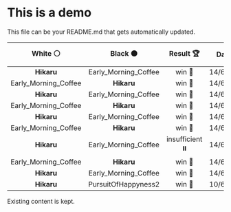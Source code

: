 # This is a demo

This file can be your README.md that gets automatically updated.

<!--START_SECTION:chessStats-->
<!-- Automatically generated with https://github.com/Balastrong/chess-stats-action -->

| White ⚪ | Black ⚫ | Result 🏆 | Date 📅 | Position 🗺️ |
|:---:|:---:|:---:|:---:|:---:|
| **Hikaru** | Early_Morning_Coffee | win 🥇 | 14/6/2025 | <a href="http://www.ee.unb.ca/cgi-bin/tervo/fen.pl?select=6k1/3R4/6p1/P7/8/2P5/6Kp/6b1 b - - 3 58">Link</a> |
| Early_Morning_Coffee | **Hikaru** | win 🥇 | 14/6/2025 | <a href="http://www.ee.unb.ca/cgi-bin/tervo/fen.pl?select=r5k1/pp1nb1pr/2p1NnQ1/3q2B1/8/6Pp/P4P1P/4R1K1 w - - 2 27">Link</a> |
| **Hikaru** | Early_Morning_Coffee | win 🥇 | 14/6/2025 | <a href="http://www.ee.unb.ca/cgi-bin/tervo/fen.pl?select=6Qk/2p5/6pP/p4p1q/P1P1N3/bP2PR2/4KP2/8 b - - 0 41">Link</a> |
| Early_Morning_Coffee | **Hikaru** | win 🥇 | 14/6/2025 | <a href="http://www.ee.unb.ca/cgi-bin/tervo/fen.pl?select=2k5/pp3p2/2nbp3/3p4/3P1pq1/1NPK4/PP3np1/R1BQ2R1 w - - 2 31">Link</a> |
| **Hikaru** | Early_Morning_Coffee | win 🥇 | 14/6/2025 | <a href="http://www.ee.unb.ca/cgi-bin/tervo/fen.pl?select=1k1rr3/1p3pp1/2pq1np1/2npp3/1b4P1/2PPP2P/1B2QPB1/RRN3K1 b - - 2 20">Link</a> |
| Early_Morning_Coffee | **Hikaru** | win 🥇 | 14/6/2025 | <a href="http://www.ee.unb.ca/cgi-bin/tervo/fen.pl?select=4k2r/5p2/2n1p1p1/p2pP1N1/P1pP1P2/brP4P/N4R2/KR6 w k - 1 31">Link</a> |
| **Hikaru** | Early_Morning_Coffee | insufficient ⏸️ | 14/6/2025 | <a href="http://www.ee.unb.ca/cgi-bin/tervo/fen.pl?select=8/8/8/8/5K2/8/8/1Bk5 b - - 0 75">Link</a> |
| Early_Morning_Coffee | **Hikaru** | win 🥇 | 14/6/2025 | <a href="http://www.ee.unb.ca/cgi-bin/tervo/fen.pl?select=5rk1/5rp1/p1Q1p2p/1pP3n1/1P4Pq/P3B2P/4BPK1/3R4 w - - 3 37">Link</a> |
| **Hikaru** | Early_Morning_Coffee | win 🥇 | 14/6/2025 | <a href="http://www.ee.unb.ca/cgi-bin/tervo/fen.pl?select=3B4/6p1/R7/4p1k1/r1p1Pb2/5P2/8/5K2 b - - 1 58">Link</a> |
| **Hikaru** | PursuitOfHappyness2 | win 🥇 | 10/6/2025 | <a href="http://www.ee.unb.ca/cgi-bin/tervo/fen.pl?select=5rk1/p7/1p4p1/4p3/1P6/2qPQBPP/P7/5R1K b - - 0 34">Link</a> |

<!--END_SECTION:chessStats-->

Existing content is kept.
